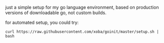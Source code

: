 just a simple setup for my go language environment, based on production
versions of downloadable go, not custom builds.

for automated setup, you could try:

   `curl https://raw.githubusercontent.com/xoba/goinit/master/setup.sh | bash`

